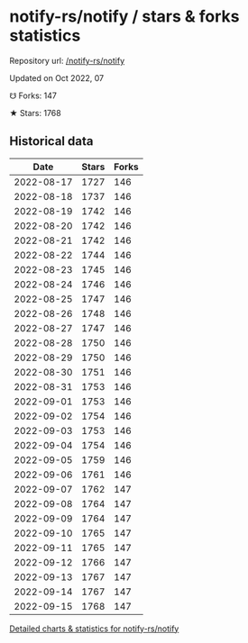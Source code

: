 # notify-rs/notify / stars & forks statistics

Repository url: [/notify-rs/notify](https://github.com/notify-rs/notify)

Updated on Oct 2022, 07

☋ Forks: 147

★ Stars: 1768

## Historical data
| Date | Stars | Forks |
|------|-------|-------|
| 2022-08-17 | 1727 | 146 | 
| 2022-08-18 | 1737 | 146 | 
| 2022-08-19 | 1742 | 146 | 
| 2022-08-20 | 1742 | 146 | 
| 2022-08-21 | 1742 | 146 | 
| 2022-08-22 | 1744 | 146 | 
| 2022-08-23 | 1745 | 146 | 
| 2022-08-24 | 1746 | 146 | 
| 2022-08-25 | 1747 | 146 | 
| 2022-08-26 | 1748 | 146 | 
| 2022-08-27 | 1747 | 146 | 
| 2022-08-28 | 1750 | 146 | 
| 2022-08-29 | 1750 | 146 | 
| 2022-08-30 | 1751 | 146 | 
| 2022-08-31 | 1753 | 146 | 
| 2022-09-01 | 1753 | 146 | 
| 2022-09-02 | 1754 | 146 | 
| 2022-09-03 | 1753 | 146 | 
| 2022-09-04 | 1754 | 146 | 
| 2022-09-05 | 1759 | 146 | 
| 2022-09-06 | 1761 | 146 | 
| 2022-09-07 | 1762 | 147 | 
| 2022-09-08 | 1764 | 147 | 
| 2022-09-09 | 1764 | 147 | 
| 2022-09-10 | 1765 | 147 | 
| 2022-09-11 | 1765 | 147 | 
| 2022-09-12 | 1766 | 147 | 
| 2022-09-13 | 1767 | 147 | 
| 2022-09-14 | 1767 | 147 | 
| 2022-09-15 | 1768 | 147 | 


[Detailed charts & statistics for notify-rs/notify](https://reviewgithub.com/rep/notify-rs/notify)
